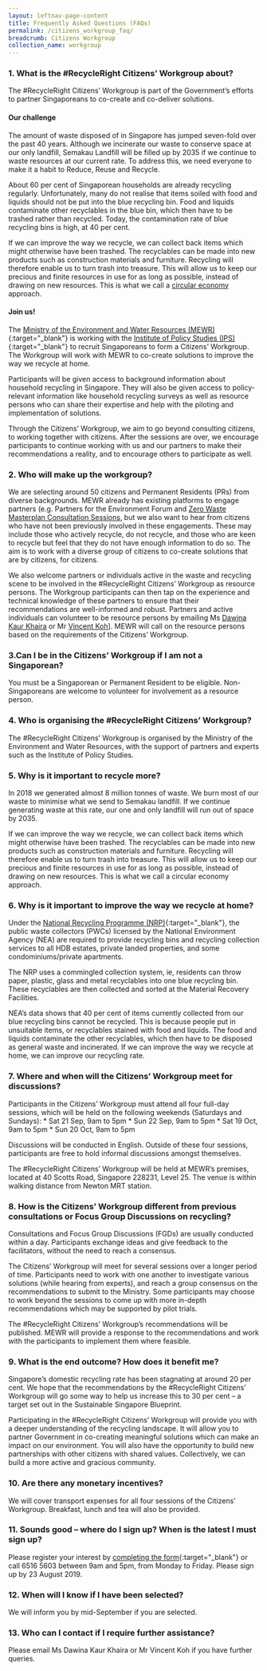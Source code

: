 ```yaml
---
layout: leftnav-page-content
title: Frequently Asked Questions (FAQs)
permalink: /citizens_workgroup_faq/
breadcrumb: Citizens Workgroup
collection_name: workgroup
---
```


### 1. What is the #RecycleRight Citizens’ Workgroup about?
	
The #RecycleRight Citizens’ Workgroup is part of the Government’s efforts to partner Singaporeans to co-create and co-deliver solutions. 

#### Our challenge

The amount of waste disposed of in Singapore has jumped seven-fold over the past 40 years. Although we incinerate our waste to conserve space at our only landfill, Semakau Landfill will be filled up by 2035 if we continue to waste resources at our current rate. To address this, we need everyone to make it a habit to Reduce, Reuse and Recycle.

About 60 per cent of Singaporean households are already recycling regularly. Unfortunately, many do not realise that items soiled with food and liquids should not be put into the blue recycling bin. Food and liquids contaminate other recyclables in the blue bin, which then have to be trashed rather than recycled. Today, the contamination rate of blue recycling bins is high, at 40 per cent. 

If we can improve the way we recycle, we can collect back items which might otherwise have been trashed. The recyclables can be made into new products such as construction materials and furniture. Recycling will therefore enable us to turn trash into treasure. This will allow us to keep our precious and finite resources in use for as long as possible, instead of drawing on new resources. This is what we call a [circular economy](/circular-economy/) approach. 

#### Join us!

The [Ministry of the Environment and Water Resources (MEWR)](http://www.mewr.gov.sg){:target="_blank"} is working with the [Institute of Policy Studies (IPS)](https://lkyspp.nus.edu.sg/ips){:target="_blank"} to recruit Singaporeans to form a Citizens’ Workgroup. The Workgroup will work with MEWR to co-create solutions to improve the way we recycle at home.  

Participants will be given access to background information about household recycling in Singapore. They will also be given access to policy-relevant information like household recycling surveys as well as resource persons who can share their expertise and help with the piloting and implementation of solutions. 

Through the Citizens’ Workgroup, we aim to go beyond consulting citizens, to working together with citizens. After the sessions are over, we encourage participants to continue working with us and our partners to make their recommendations a reality, and to encourage others to participate as well. 

### 2. Who will make up the workgroup?
	
We are selecting around 50 citizens and Permanent Residents (PRs) from diverse backgrounds. MEWR already has existing platforms to engage partners (e.g. Partners for the Environment Forum and [Zero Waste Masterplan Consultation Sessions](/consultation/), but we also want to hear from citizens who have not been previously involved in these engagements. These may include those who actively recycle, do not recycle, and those who are keen to recycle but feel that they do not have enough information to do so. The aim is to work with a diverse group of citizens to co-create solutions that are by citizens, for citizens. 

We also welcome partners or individuals active in the waste and recycling scene to be involved in the #RecycleRight Citizens’ Workgroup as resource persons. The Workgroup participants can then tap on the experience and technical knowledge of these partners to ensure that their recommendations are well-informed and robust. Partners and active individuals can volunteer to be resource persons by emailing Ms [Dawina Kaur Khaira](mailto:dawina_kaur_khaira@mewr.gov.sg) or Mr [Vincent Koh](mailto:vincent_koh@mewr.gov.sg)]. MEWR will call on the resource persons based on the requirements of the Citizens’ Workgroup.
	
### 3.Can I be in the Citizens’ Workgroup if I am not a Singaporean?
	
You must be a Singaporean or Permanent Resident to be eligible. Non-Singaporeans are welcome to volunteer for involvement as a resource person. 

### 4. Who is organising the #RecycleRight Citizens’ Workgroup?

The #RecycleRight Citizens’ Workgroup is organised by the Ministry of the Environment and Water Resources, with the support of partners and experts such as the Institute of Policy Studies. 

### 5. Why is it important to recycle more? 

In 2018 we generated almost 8 million tonnes of waste. We burn most of our waste to minimise what we send to Semakau landfill. If we continue generating waste at this rate, our one and only landfill will run out of space by 2035. 

If we can improve the way we recycle, we can collect back items which might otherwise have been trashed. The recyclables can be made into new products such as construction materials and furniture. Recycling will therefore enable us to turn trash into treasure. This will allow us to keep our precious and finite resources in use for as long as possible, instead of drawing on new resources. This is what we call a circular economy approach.

### 6. Why is it important to improve the way we recycle at home? 

Under the [National Recycling Programme (NRP)](https://www.nea.gov.sg/our-services/waste-management/3r-programmes-and-resources/national-recycling-programme){:target="_blank"}, the public waste collectors (PWCs) licensed by the National Environment Agency (NEA) are required to provide recycling bins and recycling collection services to all HDB estates, private landed properties, and some condominiums/private apartments. 

The NRP uses a commingled collection system, ie, residents can throw paper, plastic, glass and metal recyclables into one blue recycling bin. These recyclables are then collected and sorted at the Material Recovery Facilities. 

NEA’s data shows that 40 per cent of items currently collected from our blue recycling bins cannot be recycled. This is because people put in unsuitable items, or recyclables stained with food and liquids. The food and liquids contaminate the other recyclables, which then have to be disposed as general waste and incinerated. If we can improve the way we recycle at home, we can improve our recycling rate.

### 7.	Where and when will the Citizens’ Workgroup meet for discussions?
	
Participants in the Citizens’ Workgroup must attend all four full-day sessions, which will be held on the following weekends (Saturdays and Sundays): 
	* Sat 21 Sep, 9am to 5pm
	* Sun 22 Sep, 9am to 5pm
	* Sat 19 Oct, 9am to 5pm
	* Sun 20 Oct, 9am to 5pm

Discussions will be conducted in English. Outside of these four sessions, participants are free to hold informal discussions amongst themselves. 

The #RecycleRight Citizens’ Workgroup will be held at MEWR’s premises, located at 40 Scotts Road, Singapore 228231, Level 25. The venue is within walking distance from Newton MRT station. 

### 8. How is the Citizens’ Workgroup different from previous consultations or Focus Group Discussions on recycling?	
	
Consultations and Focus Group Discussions (FGDs) are usually conducted within a day. Participants exchange ideas and give feedback to the facilitators, without the need to reach a consensus. 

The Citizens’ Workgroup will meet for several sessions over a longer period of time. Participants need to work with one another to investigate various solutions (while hearing from experts), and reach a group consensus on the recommendations to submit to the Ministry. Some participants may choose to work beyond the sessions to come up with more in-depth recommendations which may be supported by pilot trials.

The #RecycleRight Citizens’ Workgroup’s recommendations will be published.  MEWR will provide a response to the recommendations and work with the participants to implement them where feasible.	

### 9. What is the end outcome? How does it benefit me?
	
Singapore’s domestic recycling rate has been stagnating at around 20 per cent. We hope that the recommendations by the #RecycleRight Citizens’ Workgroup will go some way to help us increase this to 30 per cent – a target set out in the Sustainable Singapore Blueprint.

Participating in the #RecycleRight Citizens’ Workgroup will provide you with a deeper understanding of the recycling landscape. It will allow you to partner Government in co-creating meaningful solutions which can make an impact on our environment. You will also have the opportunity to build new partnerships with other citizens with shared values. Collectively, we can build a more active and gracious community.

### 10.	Are there any monetary incentives?
	
We will cover transport expenses for all four sessions of the Citizens’ Workgroup. Breakfast, lunch and tea will also be provided.

### 11.	Sounds good – where do I sign up? When is the latest I must sign up?

Please register your interest by [completing the form](https://form.gov.sg/#!/5d2d7606690755001137ba56){:target="_blank"} or call 6516 5603 between 9am and 5pm, from Monday to Friday. Please sign up by 23 August 2019.

### 12.	When will I know if I have been selected?

We will inform you by mid-September if you are selected.

### 13.	Who can I contact if I require further assistance?

Please email Ms Dawina Kaur Khaira or Mr Vincent Koh if you have further queries.
